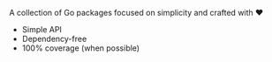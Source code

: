 A collection of Go packages focused on simplicity and crafted with ❤️

* Simple API
* Dependency-free
* 100% coverage (when possible)
